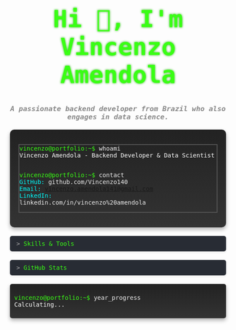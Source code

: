 <h1 align="center" style="font-size: 3.5rem; font-family: 'Source Code Pro', monospace; color: #39ff14; text-shadow: 0 0 5px #28b40e;">
  Hi 👋, I'm Vincenzo Amendola
</h1>

<h3 align="center" style="font-style: italic; color: #888; font-family: 'Source Code Pro', monospace;">
  A passionate backend developer from Brazil who also engages in data science.
</h3>


<div style="background: linear-gradient(to bottom, #222, #333); color: #eee; padding: 20px; border-radius: 10px; font-family: 'Source Code Pro', monospace; overflow-x: auto; margin: 20px auto; max-width: 800px; box-shadow: 0 5px 10px rgba(0,0,0,0.3);">
  <pre id="terminal">
<span class="prompt">vincenzo@portfolio:~$</span> whoami
<span class="output">Vincenzo Amendola - Backend Developer & Data Scientist</span>

<span class="prompt">vincenzo@portfolio:~$</span> contact
<span class="output-highlight">GitHub:</span> github.com/Vincenzo140
<span class="output-highlight">Email:</span> vincenzo.amendola141@gmail.com
<span class="output-highlight">LinkedIn:</span> linkedin.com/in/vincenzo%20amendola
  </pre>
</div>



<details style="margin: 20px 0; border-radius: 5px; overflow: hidden; box-shadow: 0 2px 5px rgba(0,0,0,0.1);">
  <summary style="font-family: 'Source Code Pro', monospace; color:#39ff14; cursor: pointer; padding: 10px 15px; background-color: #282c34; user-select: none; list-style: none;">
    <span style="color: #aaa;">></span> Skills & Tools 
  </summary>
  <div style="padding: 15px; background-color: #222;">
    <p align="center">
        <!-- Skill and Tool Icons -->
        <!--  Example:
         <img src="https://raw.githubusercontent.com/devicons/devicon/master/icons/python/python-original-wordmark.svg" alt="Python" width="50" height="50" style="margin: 10px;"/> 
        -->
        <!-- Add all your skill/tool icons here -->
    </p>
  </div>
</details>

<details style="margin: 20px 0; border-radius: 5px; overflow: hidden; box-shadow: 0 2px 5px rgba(0,0,0,0.1);">
  <summary style="font-family: 'Source Code Pro', monospace; color:#39ff14; cursor: pointer; padding: 10px 15px; background-color: #282c34; user-select: none; list-style: none;">
    <span style="color: #aaa;">></span> GitHub Stats 
  </summary>
  <div style="padding: 15px; background-color: #222; text-align: center;">  
    <img src="https://github-readme-stats.vercel.app/api?username=Vincenzo140&show_icons=true&theme=radical" alt="GitHub Stats" width="48%" style="margin: 10px auto;"/>
    <img src="https://github-readme-stats.vercel.app/api/top-langs/?username=Vincenzo140&layout=compact&theme=radical" alt="Top Languages" width="48%" style="margin: 10px auto;"/>
    <img src="https://github-readme-streak-stats.herokuapp.com/?user=Vincenzo140&theme=radical" alt="GitHub Streak" width="95%" style="margin: 10px auto;"/>
  </div>
</details>



<div style="background: linear-gradient(to bottom, #222, #333); color: #eee; padding: 10px; border-radius: 5px; font-family: 'Source Code Pro', monospace; margin-top: 20px; box-shadow: 0 5px 10px rgba(0,0,0,0.3);">
<pre id="year-progress">
<span class="prompt">vincenzo@portfolio:~$</span> year_progress
<span class="output">Calculating...</span> 
</pre>

<script>
  function updateYearProgress() {
      const now = new Date();
      const start = new Date(now.getFullYear(), 0, 0);
      const diff = now - start;
      const oneDay = 1000 * 60 * 60 * 24;
      const dayOfYear = Math.floor(diff / oneDay);
      const totalDays = (new Date(now.getFullYear(), 11, 31) - start) / oneDay + 1; //Leap years


      const percentage = Math.round((dayOfYear / totalDays) * 100);
      const progressBar = "#".repeat(Math.round(percentage/4)) + " ".repeat(25-Math.round(percentage/4));

      document.getElementById("year-progress").innerHTML = `
<span class="prompt">vincenzo@portfolio:~$</span> year_progress
<span class="output">[${progressBar}] ${percentage}% as of ${now.toLocaleDateString()}</span>`;
  }

  updateYearProgress(); // Initial call
  setInterval(updateYearProgress, 60000); // Update every minute 
</script>
</div>

<style>
.prompt { color: #39ff14; }
.output { color: #fff; }
.output-highlight { color: #00FFFF; } /* Cyan for highlights */

#terminal {

  border: 2px solid #555; /* Subtle border */


}

</style>
